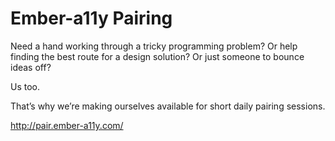 # Ember-a11y Pairing

Need a hand working through a tricky programming problem?
Or help finding the best route for a design solution?
Or just someone to bounce ideas off?

Us too.

That’s why we’re making ourselves available for short daily pairing sessions.

http://pair.ember-a11y.com/
